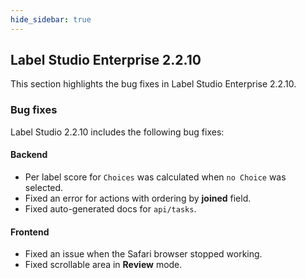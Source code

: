 ```yaml
---
hide_sidebar: true
---
```


## Label Studio Enterprise 2.2.10

This section highlights the bug fixes in Label Studio Enterprise 2.2.10.

### Bug fixes
Label Studio 2.2.10 includes the following bug fixes:

#### Backend
- Per label score for `Choices` was calculated when `no Choice` was selected.
- Fixed an error for actions with ordering by **joined** field.
- Fixed auto-generated docs for `api/tasks`.

#### Frontend
- Fixed an issue when the Safari browser stopped working.
- Fixed scrollable area in **Review** mode.